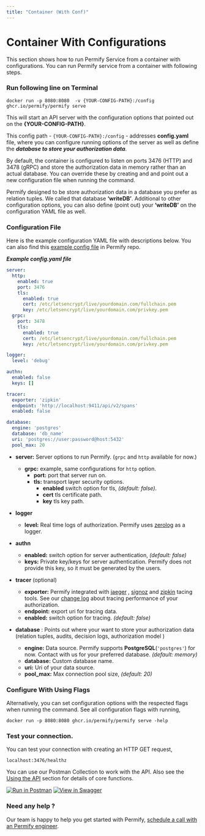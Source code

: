 ```yaml
---
title: "Container (With Conf)"
---
```


# Container With Configurations

This section shows how to run Permify Service from a container with configurations. You can run Permify service from a container with following steps.

### Run following line on Terminal

```shell
docker run -p 8080:8080  -v {YOUR-CONFIG-PATH}:/config ghcr.io/permify/permify serve
```

This will start an API server with the configuration options that pointed out on the **{YOUR-CONFIG-PATH}**.

This config path - `{YOUR-CONFIG-PATH}:/config` - addresses **config.yaml** file, where you can configure running options of the server as well as define the ***database to store your authorization data***. 

By default, the container is configured to listen on ports 3476 (HTTP) and 3478 (gRPC) and store the authorization data in memory rather than an actual database. You can override these by creating and and point out a new configuration file when running the command. 

Permify designed to be store authorization data in a database you prefer as relation tuples. We called that database **‘writeDB’**. Additional to other configuration options, you can also define (point out) your **‘writeDB’** on the configuration YAML file as well.

### Configuration File

Here is the example configuration YAML file with descriptions below. You can also find this [example config file](https://github.com/Permify/permify/blob/master/example.config.yaml) in Permify repo.

***Example config.yaml file***

```yaml
server:
  http:
    enabled: true
    port: 3476
    tls:
      enabled: true
      cert: /etc/letsencrypt/live/yourdomain.com/fullchain.pem
      key: /etc/letsencrypt/live/yourdomain.com/privkey.pem
  grpc:
    port: 3478
    tls:
      enabled: true
      cert: /etc/letsencrypt/live/yourdomain.com/fullchain.pem
      key: /etc/letsencrypt/live/yourdomain.com/privkey.pem

logger:
  level: 'debug'

authn:
  enabled: false
  keys: []

tracer:
  exporter: 'zipkin'
  endpoint: 'http://localhost:9411/api/v2/spans'
  enabled: false

database:
  engine: 'postgres'
  database: 'db_name'
  uri: 'postgres://user:password@host:5432'
  pool_max: 20
```
* **server:** Server options to run Permify. (`grpc` and `http` available for now.)
  * **grpc:** example, same configurations for `http` option.
    * **port:** port that server run on.
    * **tls:** transport layer security options.
       * **enabled** switch option for tls, *(default: false)*.
       * **cert** tls certificate path.
       * **key** tls key path.

* **logger**
  * **level:** Real time logs of authorization. Permify uses [zerolog] as a logger.

[zerolog]: https://github.com/rs/zerolog

* **authn**
  * **enabled:** switch option for server authentication, *(default: false)*
  * **keys:** Private key/keys for server authentication. Permify does not provide this key, so it must be generated by the users.

* **tracer** (optional)
  * **exporter:** Permify integrated with [jaeger] , [signoz] and [zipkin] tacing tools. See our [change log] about tracing performance of your authorization.
  * **endpoint:** export uri for tracing data.
  * **enabled:** switch option for tracing. *(default: false)*

* **database** : Points out where your want to store your authorization data (relation tuples, audits, decision logs, authorization model )
  * **engine:** Data source. Permify supports **PostgreSQL**(`'postgres'`) for now. Contact with us for your preferred database. *(default: memory)*
  * **database:** Custom database name.
  * **uri:** Uri of your data source.
  * **pool_max:** Max connection pool size,  *(default: 20)*

[jaeger]: https://www.jaegertracing.io/
[zipkin]: https://zipkin.io/
[signoz]: https://signoz.io/
[change log]: https://www.permify.co/change-log/integration-with-tracing-tools-jaeger-signoz-and-zipkin

### Configure With Using Flags

Alternatively, you can set configuration options with the respected flags when running the command. See all configuration flags with running,

```shell
docker run -p 8080:8080 ghcr.io/permify/permify serve -help
```

### Test your connection.

You can test your connection with creating an HTTP GET request,

```shell
localhost:3476/healthz
```

You can use our Postman Collection to work with the API. Also see the [Using the API] section for details of core functions.

[Using the API]: /docs/api-overview/overview

[![Run in Postman](https://run.pstmn.io/button.svg)](https://god.gw.postman.com/run-collection/16122080-54b1e316-8105-4440-b5bf-f27a05a8b4de?action=collection%2Ffork&collection-url=entityId%3D16122080-54b1e316-8105-4440-b5bf-f27a05a8b4de%26entityType%3Dcollection%26workspaceId%3Dd3a8746c-fa57-49c0-83a5-6fcf25a7fc05)
[![View in Swagger](http://jessemillar.github.io/view-in-swagger-button/button.svg)](https://app.swaggerhub.com/apis-docs/permify/permify-api/v0.0.0-alpha4)


### Need any help ?

Our team is happy to help you get started with Permify, [schedule a call with an Permify engineer](https://calendly.com/ege-permify/30min).
